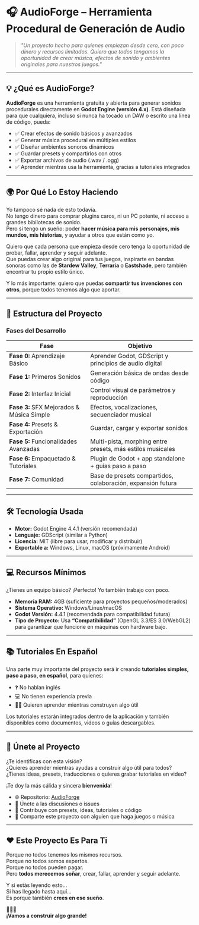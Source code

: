# 🎧 AudioForge – Herramienta Procedural de Generación de Audio

> *"Un proyecto hecho para quienes empiezan desde cero, con poco dinero y recursos limitados. Quiero que todos tengamos la oportunidad de crear música, efectos de sonido y ambientes originales para nuestros juegos."*

---

## 💡 ¿Qué es AudioForge?

**AudioForge** es una herramienta gratuita y abierta para generar sonidos procedurales directamente en **Godot Engine (versión 4.x)**. Está diseñada para que cualquiera, incluso si nunca ha tocado un DAW o escrito una línea de código, pueda:

- ✅ Crear efectos de sonido básicos y avanzados
- ✅ Generar música procedural en múltiples estilos
- ✅ Diseñar ambientes sonoros dinámicos
- ✅ Guardar presets y compartirlos con otros
- ✅ Exportar archivos de audio (.wav / .ogg)
- ✅ Aprender mientras usa la herramienta, gracias a tutoriales integrados

---

## 🌍 Por Qué Lo Estoy Haciendo

Yo tampoco sé nada de esto todavía.  
No tengo dinero para comprar plugins caros, ni un PC potente, ni acceso a grandes bibliotecas de sonido.  
Pero sí tengo un sueño: poder **hacer música para mis personajes, mis mundos, mis historias**, y ayudar a otros que están como yo.

Quiero que cada persona que empieza desde cero tenga la oportunidad de probar, fallar, aprender y seguir adelante.  
Que puedas crear algo original para tus juegos, inspirarte en bandas sonoras como las de **Stardew Valley**, **Terraria** o **Eastshade**, pero también encontrar tu propio estilo único.

Y lo más importante: quiero que puedas **compartir tus invenciones con otros**, porque todos tenemos algo que aportar.

---

## 🧱 Estructura del Proyecto

### Fases del Desarrollo

| Fase | Objetivo |
|------|----------|
| **Fase 0:** Aprendizaje Básico | Aprender Godot, GDScript y principios de audio digital |
| **Fase 1:** Primeros Sonidos | Generación básica de ondas desde código |
| **Fase 2:** Interfaz Inicial | Control visual de parámetros y reproducción |
| **Fase 3:** SFX Mejorados & Música Simple | Efectos, vocalizaciones, secuenciador musical |
| **Fase 4:** Presets & Exportación | Guardar, cargar y exportar sonidos |
| **Fase 5:** Funcionalidades Avanzadas | Multi-pista, morphing entre presets, más estilos musicales |
| **Fase 6:** Empaquetado & Tutoriales | Plugin de Godot + app standalone + guías paso a paso |
| **Fase 7:** Comunidad | Base de presets compartidos, colaboración, expansión futura |

---

## 🛠️ Tecnología Usada

- **Motor:** Godot Engine 4.4.1 (versión recomendada)
- **Lenguaje:** GDScript (similar a Python)
- **Licencia:** MIT (libre para usar, modificar y distribuir)
- **Exportable a:** Windows, Linux, macOS (próximamente Android)

---

## 💻 Recursos Mínimos

¿Tienes un equipo básico? ¡Perfecto! Yo también trabajo con poco.

- **Memoria RAM:** 4GB (suficiente para proyectos pequeños/moderados)
- **Sistema Operativo:** Windows/Linux/macOS
- **Godot Versión:** 4.4.1 (recomendada para compatibilidad futura)
- **Tipo de Proyecto:** Usa **“Compatibilidad”** (OpenGL 3.3/ES 3.0/WebGL2) para garantizar que funcione en máquinas con hardware bajo.

---

## 📚 Tutoriales En Español

Una parte muy importante del proyecto será ir creando **tutoriales simples, paso a paso, en español**, para quienes:

- ❓ No hablan inglés
- 💻 No tienen experiencia previa
- 🧑‍💻 Quieren aprender mientras construyen algo útil

Los tutoriales estarán integrados dentro de la aplicación y también disponibles como documentos, videos o guías descargables.

---

## 🤝 Únete al Proyecto

¿Te identificas con esta visión?  
¿Quieres aprender mientras ayudas a construir algo útil para todos?  
¿Tienes ideas, presets, traducciones o quieres grabar tutoriales en video?

¡Te doy la más cálida y sincera **bienvenida**!

- 🌐 Repositorio: [AudioForge](https://github.com/casmian/ADVFORGE)
- 💬 Únete a las discusiones o issues
- 🎁 Contribuye con presets, ideas, tutoriales o código
- 📣 Comparte este proyecto con alguien que haga juegos o música

---

## ❤️ Este Proyecto Es Para Ti

Porque no todos tenemos los mismos recursos.  
Porque no todos somos expertos.  
Porque no todos pueden pagar.  
Pero **todos merecemos soñar**, crear, fallar, aprender y seguir adelante.

Y si estás leyendo esto…  
Si has llegado hasta aquí…  
Es porque también **crees en ese sueño**.

💪🧡🚀  
**¡Vamos a construir algo grande!**
